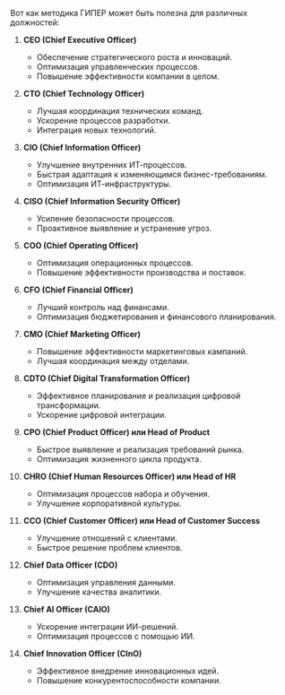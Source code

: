 Вот как методика ГИПЕР может быть полезна для различных должностей:

1. **CEO (Chief Executive Officer)**
    
    - Обеспечение стратегического роста и инноваций.
    - Оптимизация управленческих процессов.
    - Повышение эффективности компании в целом.
2. **CTO (Chief Technology Officer)**
    
    - Лучшая координация технических команд.
    - Ускорение процессов разработки.
    - Интеграция новых технологий.
3. **CIO (Chief Information Officer)**
    
    - Улучшение внутренних ИТ-процессов.
    - Быстрая адаптация к изменяющимся бизнес-требованиям.
    - Оптимизация ИТ-инфраструктуры.
4. **CISO (Chief Information Security Officer)**
    
    - Усиление безопасности процессов.
    - Проактивное выявление и устранение угроз.
5. **COO (Chief Operating Officer)**
    
    - Оптимизация операционных процессов.
    - Повышение эффективности производства и поставок.
6. **CFO (Chief Financial Officer)**
    
    - Лучший контроль над финансами.
    - Оптимизация бюджетирования и финансового планирования.
7. **CMO (Chief Marketing Officer)**
    
    - Повышение эффективности маркетинговых кампаний.
    - Лучшая координация между отделами.
8. **CDTO (Chief Digital Transformation Officer)**
    
    - Эффективное планирование и реализация цифровой трансформации.
    - Ускорение цифровой интеграции.
9. **CPO (Chief Product Officer) или Head of Product**
    
    - Быстрое выявление и реализация требований рынка.
    - Оптимизация жизненного цикла продукта.
10. **CHRO (Chief Human Resources Officer) или Head of HR**
    
    - Оптимизация процессов набора и обучения.
    - Улучшение корпоративной культуры.
11. **CCO (Chief Customer Officer) или Head of Customer Success**
    
    - Улучшение отношений с клиентами.
    - Быстрое решение проблем клиентов.
12. **Chief Data Officer (CDO)**
    
    - Оптимизация управления данными.
    - Улучшение качества аналитики.
13. **Chief AI Officer (CAIO)**
    
    - Ускорение интеграции ИИ-решений.
    - Оптимизация процессов с помощью ИИ.
14. **Chief Innovation Officer (CInO)**
    
    - Эффективное внедрение инновационных идей.
    - Повышение конкурентоспособности компании.